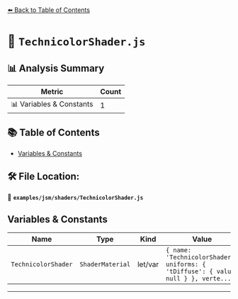 [⬅️ Back to Table of Contents](../../../index.md)

# 📄 `TechnicolorShader.js`

## 📊 Analysis Summary

| Metric | Count |
|--------|-------|
| 📊 Variables & Constants | 1 |

## 📚 Table of Contents

- [Variables & Constants](#variables-constants)

## 🛠️ File Location:
📂 **`examples/jsm/shaders/TechnicolorShader.js`**

## Variables & Constants

| Name | Type | Kind | Value | Exported |
|------|------|------|-------|----------|
| `TechnicolorShader` | `ShaderMaterial` | let/var | `{ name: 'TechnicolorShader', uniforms: { 'tDiffuse': { value: null } }, verte...` | ✗ |


---